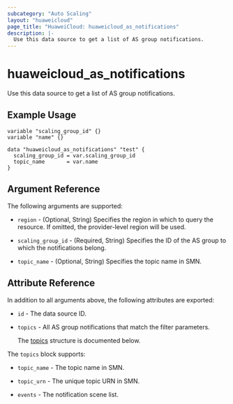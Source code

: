 ```yaml
---
subcategory: "Auto Scaling"
layout: "huaweicloud"
page_title: "HuaweiCloud: huaweicloud_as_notifications"
description: |-
  Use this data source to get a list of AS group notifications.
---
```


# huaweicloud_as_notifications

Use this data source to get a list of AS group notifications.

## Example Usage

```hcl
variable "scaling_group_id" {}
variable "name" {}

data "huaweicloud_as_notifications" "test" {
  scaling_group_id = var.scaling_group_id
  topic_name       = var.name
}
```

## Argument Reference

The following arguments are supported:

* `region` - (Optional, String) Specifies the region in which to query the resource.
  If omitted, the provider-level region will be used.

* `scaling_group_id` - (Required, String) Specifies the ID of the AS group to which the notifications belong.

* `topic_name` - (Optional, String) Specifies the topic name in SMN.

## Attribute Reference

In addition to all arguments above, the following attributes are exported:

* `id` - The data source ID.

* `topics` - All AS group notifications that match the filter parameters.

  The [topics](#topics_struct) structure is documented below.

<a name="topics_struct"></a>
The `topics` block supports:

* `topic_name` - The topic name in SMN.

* `topic_urn` - The unique topic URN in SMN.

* `events` - The notification scene list.
